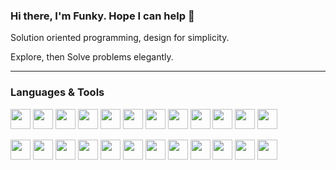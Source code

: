 ### Hi there, I'm Funky. Hope I can help  👋

Solution oriented programming, design for simplicity.

Explore, then Solve problems elegantly.

---

### Languages & Tools
<p>
  <img height="32" width="32" src="https://cdn.jsdelivr.net/npm/simple-icons@v3/icons/go.svg"/>
  <img height="32" width="32" src="https://cdn.jsdelivr.net/npm/simple-icons@v3/icons/c.svg"/>
  <img height="32" width="32" src="https://cdn.jsdelivr.net/npm/simple-icons@v3/icons/php.svg"/>
  <img height="32" width="32" src="https://cdn.jsdelivr.net/npm/simple-icons@v3/icons/java.svg"/>
  <img height="32" width="32" src="https://cdn.jsdelivr.net/npm/simple-icons@v3/icons/scala.svg"/>
  <img height="32" width="32" src="https://cdn.jsdelivr.net/npm/simple-icons@v3/icons/rust.svg"/>
  <img height="32" width="32" src="https://cdn.jsdelivr.net/npm/simple-icons@v3/icons/python.svg"/>
  <img height="32" width="32" src="https://cdn.jsdelivr.net/npm/simple-icons@v3/icons/clojure.svg"/>
  <img height="32" width="32" src="https://cdn.jsdelivr.net/npm/simple-icons@v3/icons/groovy.svg"/>
  <img height="32" width="32" src="https://cdn.jsdelivr.net/npm/simple-icons@v3/icons/elixir.svg"/>
  <img height="32" width="32" src="https://cdn.jsdelivr.net/npm/simple-icons@v3/icons/gnubash.svg"/>
  <img height="32" width="32" src="https://cdn.jsdelivr.net/npm/simple-icons@v3/icons/acm.svg"/>
</p>
<p>
  <img height="32" width="32" src="https://cdn.jsdelivr.net/npm/simple-icons@v3/icons/linux.svg"/>
  <img height="32" width="32" src="https://cdn.jsdelivr.net/npm/simple-icons@v3/icons/apachekafka.svg"/>
  <img height="32" width="32" src="https://cdn.jsdelivr.net/npm/simple-icons@v3/icons/apachepulsar.svg"/>
  <img height="32" width="32" src="https://cdn.jsdelivr.net/npm/simple-icons@v3/icons/mysql.svg"/>
  <img height="32" width="32" src="https://cdn.jsdelivr.net/npm/simple-icons@v3/icons/amazonaws.svg"/>
  <img height="32" width="32" src="https://cdn.jsdelivr.net/npm/simple-icons@v3/icons/apachecassandra.svg"/>
  <img height="32" width="32" src="https://cdn.jsdelivr.net/npm/simple-icons@v3/icons/apacheflink.svg"/>
  <img height="32" width="32" src="https://cdn.jsdelivr.net/npm/simple-icons@v3/icons/docker.svg"/>
  <img height="32" width="32" src="https://cdn.jsdelivr.net/npm/simple-icons@v3/icons/gnu.svg"/>
  <img height="32" width="32" src="https://cdn.jsdelivr.net/npm/simple-icons@v3/icons/hive.svg"/>
  <img height="32" width="32" src="https://cdn.jsdelivr.net/npm/simple-icons@v3/icons/influxdb.svg"/>
  <img height="32" width="32" src="https://cdn.jsdelivr.net/npm/simple-icons@v3/icons/vim.svg"/>
</p>

